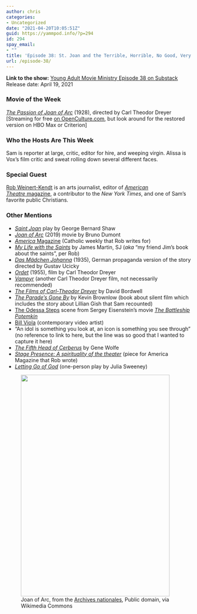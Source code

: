 ```yaml
---
author: chris
categories:
- Uncategorized
date: "2021-04-20T10:05:51Z"
guid: https://yammpod.info/?p=294
id: 294
spay_email:
- ""
title: 'Episode 38: St. Joan and the Terrible, Horrible, No Good, Very Bad Day'
url: /episode-38/
---
```

**Link to the show:** [Young Adult Movie Ministry Episode 38 on Substack](https://yammpod.substack.com/p/episode-38-st-joan-and-the-terrible)  
Release date: April 19, 2021

### Movie of the Week

_[The Passion of Joan of Arc](https://www.imdb.com/title/tt0019254)_ (1928), directed by Carl Theodor Dreyer  
[Streaming for free [on OpenCulture.com](https://www.openculture.com/watch-online-the-passion-of-joan-of-arc-by-carl-theodor-dreyer-1928), but look around for the restored version on HBO Max or Criterion]

### Who the Hosts Are This Week

Sam is reporter at large, critic, editor for hire, and weeping virgin. Alissa is Vox&#8217;s film critic and sweat rolling down several different faces.

### Special Guest

[Rob Weinert-Kendt](https://twitter.com/RobKendt) is an arts journalist, editor of [_American Theatre_ magazine](https://www.americantheatre.org/), a contributor to the _New York Times_, and one of Sam&#8217;s favorite public Christians.

### Other Mentions

  * _[Saint Joan](https://en.wikipedia.org/wiki/Saint_Joan_(play))_ play by George Bernard Shaw
  * _[Joan of Arc](https://www.imdb.com/title/tt8669356/?ref_=nv_sr_srsg_7)_ (2019) movie by Bruno Dumont
  * [_America_ Magazine](https://www.americamagazine.org/) (Catholic weekly that Rob writes for)
  * _[My Life with the Saints](https://bookshop.org/a/20775/9780829444520)_ by James Martin, SJ (_aka_ &#8220;my friend Jim&#8217;s book about the saints&#8221;, per Rob)
  * _[Das Mädchen Johanna](https://www.imdb.com/title/tt0026761/)_ (1935), German propaganda version of the story directed by Gustav Ucicky
  * _[Ordet](https://www.imdb.com/title/tt0048452/?ref_=nv_sr_srsg_0)_ (1955), film by Carl Theodor Dreyer
  * _[Vampyr](https://www.imdb.com/title/tt0023649/?ref_=nm_flmg_wr_18)_ (another Carl Theodor Dreyer film, not necessarily recommended)
  * _[The Films of Carl-Theodor Dreyer](https://bookshop.org/a/20775/9780520039872)_ by David Bordwell
  * _[The Parade&#8217;s Gone By](https://bookshop.org/a/20775/9780520030688)_ by Kevin Brownlow (book about silent film which includes the story about Lillian Gish that Sam recounted)
  * [The Odessa Steps](https://en.wikipedia.org/wiki/Battleship_Potemkin#Act_IV:_The_Odessa_Steps) scene from Sergey Eisenstein&#8217;s movie _[The Battleship Potemkin](https://en.wikipedia.org/wiki/Battleship_Potemkin)_
  * [Bill Viola](http://www.billviola.com/) (contemporary video artist)
  * &#8220;An idol is something you look at, an icon is something you see through&#8221; (no reference to link to here, but the line was so good that I wanted to capture it here)
  * _[The Fifth Head of Cerberus](https://bookshop.org/a/20775/9780312890209)_ by Gene Wolfe
  * _[Stage Presence: A spirituality of the theater](https://www.americamagazine.org/issue/775/theater/stage-presence)_ (piece for America Magazine that Rob wrote)
  * _[Letting Go of God](https://www.imdb.com/title/tt1027091/)_ (one-person play by Julia Sweeney)

<div class="wp-block-image">
  <figure class="aligncenter size-large"><img loading="lazy" width="403" height="600" src="https://yammpod.info/wp-content/uploads/2021/04/403px-Joan_of_Arc_miniature_graded.jpg" alt="" class="wp-image-296" srcset="https://yammpod.info/wp-content/uploads/2021/04/403px-Joan_of_Arc_miniature_graded.jpg 403w, https://yammpod.info/wp-content/uploads/2021/04/403px-Joan_of_Arc_miniature_graded-202x300.jpg 202w" sizes="(max-width: 403px) 100vw, 403px" /><figcaption>Joan of Arc, from the <a href="https://commons.wikimedia.org/wiki/File:Joan_of_Arc_miniature_graded.jpg">Archives nationales</a>, Public domain, via Wikimedia Commons</figcaption></figure>
</div>